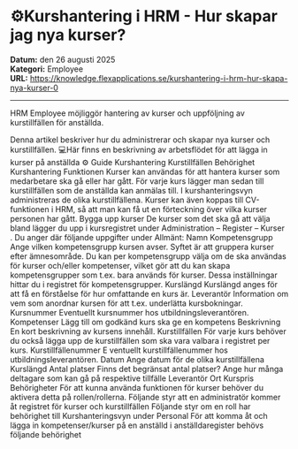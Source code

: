 # ⚙️Kurshantering i HRM - Hur skapar jag nya kurser?

**Datum:** den 26 augusti 2025  
**Kategori:** Employee  
**URL:** https://knowledge.flexapplications.se/kurshantering-i-hrm-hur-skapa-nya-kurser-0

---

HRM Employee möjliggör hantering av kurser och uppföljning av kurstillfällen för anställda.

Denna artikel beskriver hur du administrerar och skapar nya kurser och kurstillfällen.
💻Här finns en beskrivning av arbetsflödet för att lägga in kurser på anställda
⚙️
Guide
Kurshantering
Kurstillfällen
Behörighet
Kurshantering
Funktionen Kurser kan användas för att hantera kurser som medarbetare ska gå eller har gått. För varje kurs lägger man sedan till kurstillfällen som de anställda kan anmälas till. I kurshanteringsvyn administreras de olika kurstillfällena.
Kurser kan även koppas till CV-funktionen i HRM, så att man kan få ut en förteckning över vilka kurser personen har gått.
Bygga upp kurser
De kurser som det ska gå att välja bland lägger du upp i kursregistret under
Administration – Register – Kurser
.
Du anger där följande uppgifter under
Allmänt:
Namn
Kompetensgrupp
Ange vilken kompetensgrupp kursen avser. Syftet är att gruppera kurser efter ämnesområde. Du kan per kompetensgrupp välja om de ska användas för kurser och/eller kompetenser, vilket gör att du kan skapa kompetensgrupper som t.ex. bara används för kurser. Dessa inställningar hittar du i registret för kompetensgrupper.
Kurslängd
Kurslängd anges för att få en förståelse för hur omfattande en kurs är.
Leverantör
Information om vem som anordnar kursen för att t.ex. underlätta kursbokningar.
Kursnummer
Eventuellt kursnummer hos utbildningsleverantören.
Kompetenser
Lägg till om godkänd kurs ska ge en kompetens
Beskrivning
En kort beskrivning av kursens innehåll.
Kurstillfällen
För varje kurs behöver du också lägga upp de kurstillfällen som ska vara valbara i registret per kurs.
Kurstillfällenummer
E
ventuellt kurstillfällenummer hos utbildningsleverantören.
Datum
Ange datum för de olika kurstillfällena
Kurslängd
Antal platser
Finns det begränsat antal platser? Ange hur många deltagare som kan gå på respektive tillfälle
Leverantör
Ort
Kurspris
Behörigheter
För att kunna använda funktionen för kurser behöver du aktivera detta på rollen/rollerna.
Följande styr att en administratör kommer åt
registret för kurser och kurstillfällen
Följande styr om en roll har behörighet till
Kurshanteringsvyn
under
Personal
För att komma åt och
lägga in kompetenser/kurser på en anställd i anställdaregister
behövs följande behörighet
